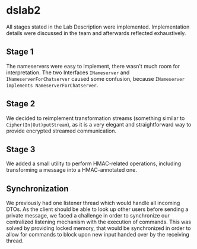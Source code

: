 # dslab2

All stages stated in the Lab Description were implemented. Implementation details were discussed in the team and afterwards reflected exhaustively.

## Stage 1

The nameservers were easy to implement, there wasn't much room for interpretation. The two Interfaces `INameserver` and `INameserverForChatserver` caused some confusion, because `INameserver implements NameserverForChatserver`.

## Stage 2

We decided to reimplement transformation streams (something similar to `Cipher(In|Out)putStream`), as it is a very elegant and straightforward way to provide encrypted streamed communication.

## Stage 3

We added a small utility to perform HMAC-related operations, including transforming a message into a HMAC-annotated one.

## Synchronization

We previously had one listener thread which would handle all incoming DTOs. As the client should be able to look up other users before sending a private message, we faced a challenge in order to synchronize our centralized listening mechanism with the execution of commands. This was solved by providing locked memory, that would be synchronized in order to allow for commands to block upon new input handed over by the receiving thread.
